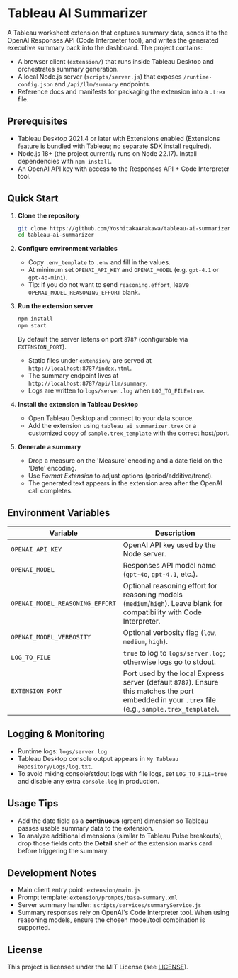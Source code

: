 # Tableau AI Summarizer

A Tableau worksheet extension that captures summary data, sends it to the OpenAI Responses API (Code Interpreter tool), and writes the generated executive summary back into the dashboard. The project contains:

- A browser client (`extension/`) that runs inside Tableau Desktop and orchestrates summary generation.
- A local Node.js server (`scripts/server.js`) that exposes `/runtime-config.json` and `/api/llm/summary` endpoints.
- Reference docs and manifests for packaging the extension into a `.trex` file.

## Prerequisites

- Tableau Desktop 2021.4 or later with Extensions enabled (Extensions feature is bundled with Tableau; no separate SDK install required).
- Node.js 18+ (the project currently runs on Node 22.17). Install dependencies with `npm install`.
- An OpenAI API key with access to the Responses API + Code Interpreter tool.

## Quick Start

1. **Clone the repository**
   ```bash
   git clone https://github.com/YoshitakaArakawa/tableau-ai-summarizer
   cd tableau-ai-summarizer
   ```

2. **Configure environment variables**
   - Copy `.env_template` to `.env` and fill in the values.
   - At minimum set `OPENAI_API_KEY` and `OPENAI_MODEL` (e.g. `gpt-4.1` or `gpt-4o-mini`).
   - Tip: if you do not want to send `reasoning.effort`, leave `OPENAI_MODEL_REASONING_EFFORT` blank.

3. **Run the extension server**
   ```bash
   npm install
   npm start
   ```
   By default the server listens on port `8787` (configurable via `EXTENSION_PORT`).
   - Static files under `extension/` are served at `http://localhost:8787/index.html`.
   - The summary endpoint lives at `http://localhost:8787/api/llm/summary`.
   - Logs are written to `logs/server.log` when `LOG_TO_FILE=true`.

4. **Install the extension in Tableau Desktop**
   - Open Tableau Desktop and connect to your data source.
   - Add the extension using `tableau_ai_summarizer.trex` or a customized copy of `sample.trex_template` with the correct host/port.

5. **Generate a summary**
   - Drop a measure on the 'Measure' encoding and a date field on the 'Date' encoding.
   - Use *Format Extension* to adjust options (period/additive/trend).
   - The generated text appears in the extension area after the OpenAI call completes.

## Environment Variables

| Variable | Description |
| --- | --- |
| `OPENAI_API_KEY` | OpenAI API key used by the Node server. |
| `OPENAI_MODEL` | Responses API model name (`gpt-4o`, `gpt-4.1`, etc.). |
| `OPENAI_MODEL_REASONING_EFFORT` | Optional reasoning effort for reasoning models (`medium`/`high`). Leave blank for compatibility with Code Interpreter. |
| `OPENAI_MODEL_VERBOSITY` | Optional verbosity flag (`low`, `medium`, `high`). |
| `LOG_TO_FILE` | `true` to log to `logs/server.log`; otherwise logs go to stdout. |
| `EXTENSION_PORT` | Port used by the local Express server (default `8787`). Ensure this matches the port embedded in your `.trex` file (e.g., `sample.trex_template`). |

## Logging & Monitoring

- Runtime logs: `logs/server.log`
- Tableau Desktop console output appears in `My Tableau Repository/Logs/log.txt`.
- To avoid mixing console/stdout logs with file logs, set `LOG_TO_FILE=true` and disable any extra `console.log` in production.

## Usage Tips

- Add the date field as a **continuous** (green) dimension so Tableau passes usable summary data to the extension.
- To analyze additional dimensions (similar to Tableau Pulse breakouts), drop those fields onto the **Detail** shelf of the extension marks card before triggering the summary.

## Development Notes

- Main client entry point: `extension/main.js`
- Prompt template: `extension/prompts/base-summary.xml`
- Server summary handler: `scripts/services/summaryService.js`
- Summary responses rely on OpenAI's Code Interpreter tool. When using reasoning models, ensure the chosen model/tool combination is supported.

## License

This project is licensed under the MIT License (see [LICENSE](./LICENSE)).
